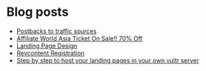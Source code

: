 # Blog posts
<!-- BLOG-POST-LIST:START -->
- [Postbacks to traffic sources](https://afflift.com/f/threads/postbacks-to-traffic-sources.7991/)
- [Affiliate World Asia Ticket On Sale!! 70% Off](https://afflift.com/f/threads/affiliate-world-asia-ticket-on-sale-70-off.10000/)
- [Landing Page Design](https://afflift.com/f/threads/landing-page-design.9999/)
- [Revcontent Registration](https://afflift.com/f/threads/revcontent-registration.9994/)
- [Step by step to host your landing pages in your own vultr server](https://afflift.com/f/threads/step-by-step-to-host-your-landing-pages-in-your-own-vultr-server.4044/)
<!-- BLOG-POST-LIST:END -->

